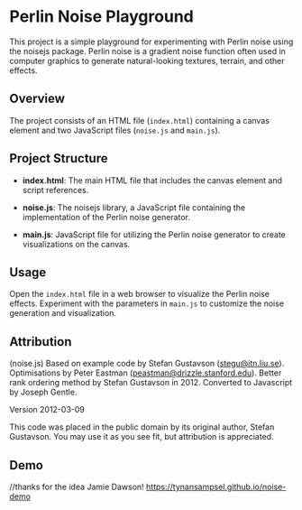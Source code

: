 # Perlin Noise Playground

This project is a simple playground for experimenting with Perlin noise using the noisejs package. Perlin noise is a gradient noise function often used in computer graphics to generate natural-looking textures, terrain, and other effects.

## Overview

The project consists of an HTML file (`index.html`) containing a canvas element and two JavaScript files (`noise.js` and `main.js`).

## Project Structure

- **index.html**: The main HTML file that includes the canvas element and script references.
  
- **noise.js**: The noisejs library, a JavaScript file containing the implementation of the Perlin noise generator.

- **main.js**: JavaScript file for utilizing the Perlin noise generator to create visualizations on the canvas.

## Usage

Open the `index.html` file in a web browser to visualize the Perlin noise effects. Experiment with the parameters in `main.js` to customize the noise generation and visualization.

## Attribution
(noise.js)
Based on example code by Stefan Gustavson (stegu@itn.liu.se).
Optimisations by Peter Eastman (peastman@drizzle.stanford.edu).
Better rank ordering method by Stefan Gustavson in 2012.
Converted to Javascript by Joseph Gentle.

Version 2012-03-09

This code was placed in the public domain by its original author,
Stefan Gustavson. You may use it as you see fit, but
attribution is appreciated.

## Demo
//thanks for the idea Jamie Dawson!
https://tynansampsel.github.io/noise-demo


